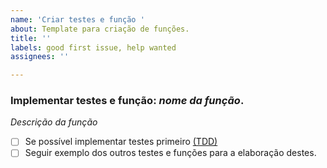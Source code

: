 ```yaml
---
name: 'Criar testes e função '
about: Template para criação de funções.
title: ''
labels: good first issue, help wanted
assignees: ''

---
```


### Implementar testes e função: *nome da função*. 
*Descrição da função*
- [ ] Se possível implementar testes primeiro [(TDD)](https://pt.wikipedia.org/wiki/Test-driven_development)
- [ ] Seguir exemplo dos outros testes e funções para a elaboração destes.
